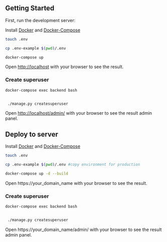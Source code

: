 ## Getting Started

First, run the development server:

Install [Docker](https://docs.docker.com/engine/install/ubuntu/) and [Docker-Compose](https://docs.docker.com/compose/install/linux/)
```bash
touch .env

cp .env-example $(pwd)/.env

docker-compose up
```

Open [http://localhost](http://0.0.0.0:80) with your browser to see the result.


### Create superuser

```bash
docker-compose exec backend bash


 ./manage.py createsuperuser

```

Open [http://localhost/admin/](http://0.0.0.0:80/admin/) with your browser to see the result admin panel.



## Deploy to server

Install [Docker](https://docs.docker.com/engine/install/ubuntu/) and [Docker-Compose](https://docs.docker.com/compose/install/linux/)
```bash
touch .env

cp .env-example $(pwd)/.env #copy environment for production

docker-compose up -d --build
```

Open https://your_domain_name with your browser to see the result.


### Create superuser    

```bash
docker-compose exec backend bash


 ./manage.py createsuperuser

```

Open https://your_domain_name/admin/ with your browser to see the result admin panel.
